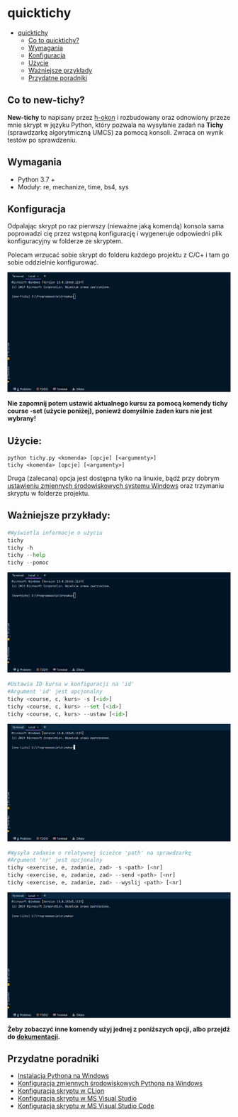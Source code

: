 # quicktichy

* [quicktichy](#quicktichy)
  * [Co to quicktichy?](#co-to-quicktichy)
  * [Wymagania](#wymagania)
  * [Konfiguracja](#konfiguracja)
  * [Użycie](#użycie)
  * [Ważniejsze przykłady](#ważniejsze-przykłady)
  * [Przydatne poradniki](#przydatne-poradniki)

## Co to new-tichy?

**New-tichy** to napisany przez [h-okon](https://github.com/h-okon) i rozbudowany oraz odnowiony przeze mnie skrypt w języku Python, który pozwala na wysyłanie zadań na **Tichy** (sprawdzarkę algorytmiczną UMCS) za pomocą konsoli. Zwraca on wynik testów po sprawdzeniu.

## Wymagania
   * Python 3.7 +
   * Moduły: re, mechanize, time, bs4, sys

## Konfiguracja

Odpalając skrypt po raz pierwszy (nieważne jaką komendą) konsola sama poprowadzi cię przez wstępną konfigurację i wygeneruje odpowiedni plik konfiguracyjny w folderze ze skryptem.

Polecam wrzucać sobie skrypt do folderu każdego projektu z C/C+ i tam go sobie oddzielnie konfigurować.

![tichy_first](images/tichy_first.gif?raw=true)

**Nie zapomnij potem ustawić aktualnego kursu za pomocą komendy **tichy course -set** (użycie poniżej), poniewż domyślnie żaden kurs nie jest wybrany!**

## Użycie:
```console
python tichy.py <komenda> [opcje] [<argumenty>]
tichy <komenda> [opcje] [<argumenty>]
```
    
Druga (zalecana) opcja jest dostępna tylko na linuxie, bądź przy dobrym [ustawieniu zmiennych środowiskowych systemu Windows](docs/python_environmental.md) oraz trzymaniu skryptu w folderze projektu.
## Ważniejsze przykłady:
```python
#Wyświetla informacje o użyciu
tichy 
tichy -h
tichy --help
tichy --pomoc
```
    
![tichy_help](images/tichy_help.gif?raw=true)

```python
#Ustawia ID kursu w konfiguracji na 'id'
#Argument 'id' jest opcjonalny
tichy <course, c, kurs> -s [<id>]
tichy <course, c, kurs> --set [<id>]
tichy <course, c, kurs> --ustaw [<id>]
```

![tichy_help](images/tichy_course_set.gif?raw=true)

```python
#Wysyła zadanie o relatywnej ścieżce 'path' na sprawdzarkę
#Argument 'nr' jest opcjonalny
tichy <exercise, e, zadanie, zad> -s <path> [<nr]
tichy <exercise, e, zadanie, zad> --send <path> [<nr]
tichy <exercise, e, zadanie, zad> --wyslij <path> [<nr]
```

![tichy_help](images/tichy_exercise_send.gif?raw=true)

**Żeby zobaczyć inne komendy użyj jednej z poniższych opcji, albo przejdź do [dokumentacji](docs/documentation.md).**

## Przydatne poradniki
* [Instalacja Pythona na Windows](docs/python_installation.md)
* [Konfiguracja zmiennych środowiskowych Pythona na Windows](docs/python_environmental.md)
* [Konfiguracja skryptu w CLion](docs/clion_config.md)
* [Konfiguracja skryptu w MS Visual Studio](docs/vs_config.md)
* [Konfiguracja skryptu w MS Visual Studio Code](docs/vscode_config.md)